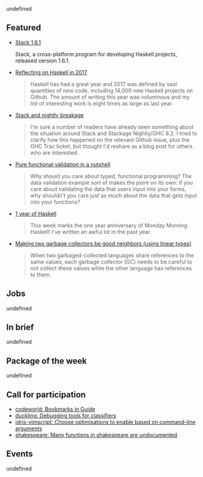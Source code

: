 <!-- 2017-12-07 -->

undefined

## Featured

-   [Stack 1.6.1](https://groups.google.com/d/msg/haskell-stack/pRZAMkBlx8U/LrDrGPB8AAAJ)

    Stack, a cross-platform program for developing Haskell projects, released version 1.6.1.

-   [Reflecting on Haskell in 2017](http://www.stephendiehl.com/posts/haskell_2018.html)

    > Haskell has had a great year and 2017 was defined by vast quantities of new code, including 14,000 new Haskell projects on Github. The amount of writing this year was voluminous and my list of interesting work is eight times as large as last year.

-   [Stack and nightly breakage](https://www.snoyman.com/blog/2017/12/stack-and-nightly-breakage)

    > I'm sure a number of readers have already seen something about the situation around Stack and Stackage Nightly/GHC 8.2. I tried to clarify how this happened on the relevant Github issue, plus the GHC Trac ticket, but thought I'd reshare as a blog post for others who are interested.

-   [Pure functional validation in a nutshell](https://medium.com/blacklane-engineering/pure-functional-validation-64a7885d22ac)

    > Why should you care about typed, functional programming? The data validation example sort of makes the point on its own: if you care about validating the data that users input into your forms, why shouldn't you care just as much about the data that gets input into your functions?

-   [1 year of Haskell](https://mmhaskell.com/blog/2017/12/4/1-year-of-haskell)

    > This week marks the one year anniversary of Monday Morning Haskell! I've written an awful lot in the past year.

-   [Making two garbage collectors be good neighbors (using linear types)](https://www.tweag.io/posts/2017-11-29-linear-jvm.html)

    > When two garbaged-collected languages share references to the same values, each garbage collector (GC) needs to be careful to not collect these values while the other language has references to them.

## Jobs

undefined

## In brief

undefined

## Package of the week

undefined

## Call for participation

-   [codeworld: Bookmarks in Guide](https://github.com/google/codeworld/issues/569)
-   [duckling: Debugging tools for classifiers](https://github.com/facebook/duckling/issues/114)
-   [idris-vimscript: Choose optimisations to enable based on command-line arguments](https://github.com/owickstrom/idris-vimscript/issues/7)
-   [shakespeare: Many functions in shakespeare are undocumented](https://github.com/yesodweb/shakespeare/issues/213)

## Events

undefined
